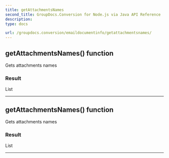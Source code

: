 ```yaml
---
title: getAttachmentsNames
second_title: GroupDocs.Conversion for Node.js via Java API Reference
description: 
type: docs

url: /groupdocs.conversion/emaildocumentinfo/getattachmentsnames/
---
```


## getAttachmentsNames()  function
Gets attachments names

### Result
List


---


## getAttachmentsNames()  function
Gets attachments names

### Result
List


---


